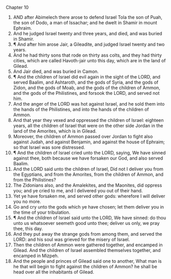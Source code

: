 

Chapter 10

1. AND after Abimelech there arose to defend Israel Tola the son of Puah, the son of Dodo, a man of Issachar; and he dwelt in Shamir in mount Ephraim.
2. And he judged Israel twenty and three years, and died, and was buried in Shamir.
3. ¶ And after him arose Jair, a Gileadite, and judged Israel twenty and two years.
4. And he had thirty sons that rode on thirty ass colts, and they had thirty cities, which are called Havoth-jair unto this day, which are in the land of Gilead.
5. And Jair died, and was buried in Camon.
6. ¶ And the children of Israel did evil again in the sight of the LORD, and served Baalim, and Ashtaroth, and the gods of Syria, and the gods of Zidon, and the gods of Moab, and the gods of the children of Ammon, and the gods of the Philistines, and forsook the LORD, and served not him.
7. And the anger of the LORD was hot against Israel, and he sold them into the hands of the Philistines, and into the hands of the children of Ammon.
8. And that year they vexed and oppressed the children of Israel: eighteen years, all the children of Israel that were on the other side Jordan in the land of the Amorites, which is in Gilead.
9. Moreover, the children of Ammon passed over Jordan to fight also against Judah, and against Benjamin, and against the house of Ephraim; so that Israel was sore distressed.
10. ¶ And the children of Israel cried unto the LORD, saying, We have sinned against thee, both because we have forsaken our God, and also served Baalim.
11. And the LORD said unto the children of Israel, Did not I deliver you from the Egyptians, and from the Amorites, from the children of Ammon, and from the Philistines?
12. The Zidonians also, and the Amalekites, and the Maonites, did oppress you; and ye cried to me, and I delivered you out of their hand.
13. Yet ye have forsaken me, and served other gods: wherefore I will deliver you no more.
14. Go and cry unto the gods which ye have chosen; let them deliver you in the time of your tribulation.
15. ¶ And the children of Israel said unto the LORD, We have sinned: do thou unto us whatsoever seemeth good unto thee; deliver us only, we pray thee, this day.
16. And they put away the strange gods from among them, and served the LORD: and his soul was grieved for the misery of Israel.
17. Then the children of Ammon were gathered together, and encamped in Gilead.  And the children of Israel assembled themselves together, and encamped in Mizpeh.
18. And the people and princes of Gilead said one to another, What man is he that will begin to fight against the children of Ammon?  he shall be head over all the inhabitants of Gilead.
